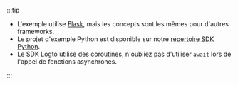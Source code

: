 :::tip

- L'exemple utilise [Flask](https://flask.palletsprojects.com/en/2.3.x/), mais les concepts sont les mêmes pour d'autres frameworks.
- Le projet d'exemple Python est disponible sur notre [répertoire SDK Python](https://github.com/logto-io/python/tree/master/samples).
- Le SDK Logto utilise des coroutines, n'oubliez pas d'utiliser `await` lors de l'appel de fonctions asynchrones.

:::
